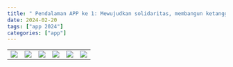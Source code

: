 ```yaml
---
title: " Pendalaman APP ke 1: Mewujudkan solidaritas, membangun ketangguhan"
date: 2024-02-20
tags: ["app 2024"]
categories: ["app"]
---
```


| | | | | | |
|---|---|---|---|---|---|
| ![](/img/app20feb241.avif) | ![](/img/app20feb242.avif) | ![](/img/app20feb243.avif) | ![](/img/app20feb244.avif) | ![](/img/app20feb245.avif) | ![](/img/app20feb246.avif) |
